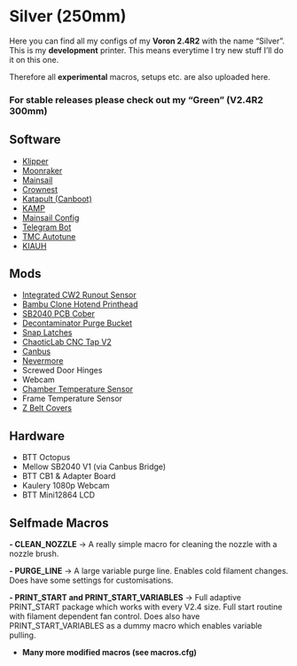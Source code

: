 # Silver (250mm)
Here you can find all my configs of my **Voron 2.4R2** with the name “Silver”.
This is my **development** printer. This means everytime I try new stuff I’ll do it on this one.

Therefore all **experimental** macros, setups etc. are also uploaded here.

### For **stable** releases please check out my “Green” (V2.4R2 300mm)


## Software
- [Klipper](https://github.com/Klipper3d/klipper)
- [Moonraker](https://github.com/Arksine/moonraker)
- [Mainsail](https://github.com/Arksine/moonraker)
- [Crownest](https://github.com/mainsail-crew/crowsnest)
- [Katapult (Canboot)](https://github.com/Arksine/katapult)
- [KAMP](https://github.com/kyleisah/Klipper-Adaptive-Meshing-Purging)
- [Mainsail Config](https://github.com/mainsail-crew/mainsail-config)
- [Telegram Bot](https://github.com/nlef/moonraker-telegram-bot)
- [TMC Autotune](https://github.com/andrewmcgr/klipper_tmc_autotune)
- [KIAUH](https://github.com/dw-0/kiauh)


## Mods
- [Integrated CW2 Runout Sensor](https://www.printables.com/de/model/361403-clockwork-2-filament-runout-sensor)
- [Bambu Clone Hotend Printhead](https://www.printables.com/de/model/497742-bambu-hotend-stealthburner-printhead)
- [SB2040 PCB Cober](https://www.printables.com/de/model/353867-voron-stealthburner-sb2040-cover)
- [Decontaminator Purge Bucket](https://github.com/VoronDesign/VoronUsers/tree/master/orphaned_mods/printer_mods/edwardyeeks/Decontaminator_Purge_Bucket_&_Nozzle_Scrubber)
- [Snap Latches](https://mods.vorondesign.com/details/9Rdnf5vD2oaJLmR7BpAuQ)
- [ChaoticLab CNC Tap V2](https://chaoticlab.xyz/products/cnc-voron-tap)
- [Canbus](https://de.aliexpress.com/i/1005004675264551.html?gatewayAdapt=glo2deu)
- [Nevermore](https://github.com/nevermore3d/Nevermore_Micro)
- Screwed Door Hinges
- Webcam
- [Chamber Temperature Sensor](https://www.printables.com/de/model/473545-voron-chamber-temperature-sensor-mount)
- Frame Temperature Sensor
- [Z Belt Covers](https://www.printables.com/de/model/361381-z-belt-cover-with-rail-cutout)

## Hardware
- BTT Octopus
- Mellow SB2040 V1 (via Canbus Bridge)
- BTT CB1 & Adapter Board
- Kaulery 1080p Webcam
- BTT Mini12864 LCD

## Selfmade Macros
**- CLEAN_NOZZLE**
→ A really simple macro for cleaning the nozzle with a nozzle brush.
  
**- PURGE_LINE**
→ A large variable purge line. Enables cold filament changes. Does have some settings for customisations.
  
**- PRINT_START and PRINT_START_VARIABLES**
→  Full adaptive PRINT_START package which works with every V2.4 size. Full start routine with filament dependent fan control. Does also have PRINT_START_VARIABLES as a dummy macro which enables variable pulling.
  
- **Many more modified macros (see macros.cfg)**

